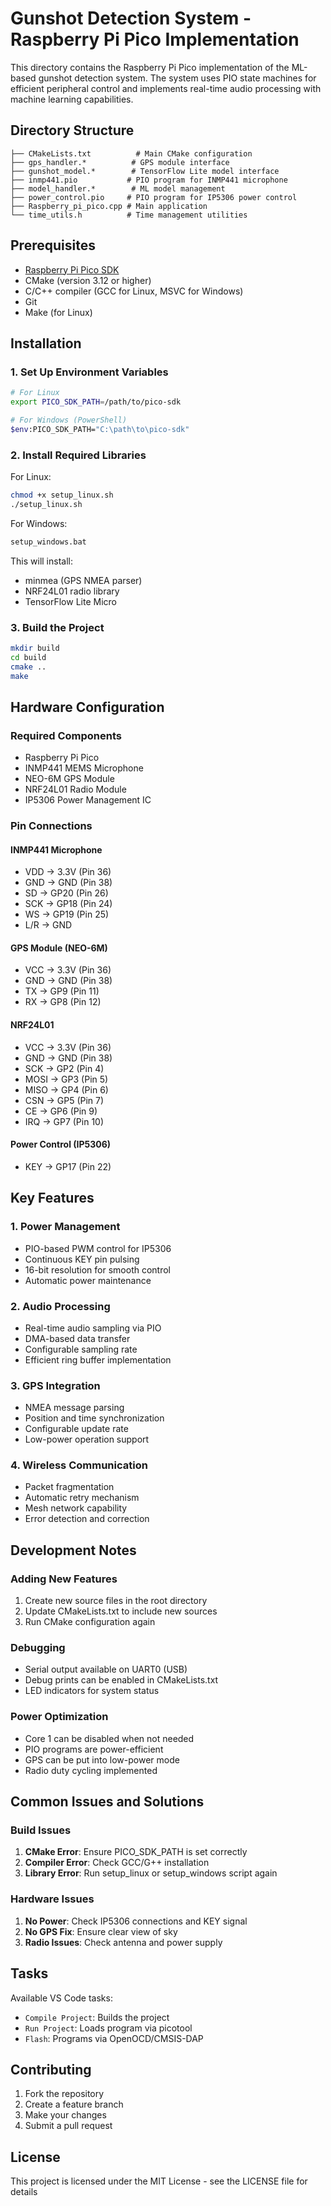 # Gunshot Detection System - Raspberry Pi Pico Implementation

This directory contains the Raspberry Pi Pico implementation of the ML-based gunshot detection system. The system uses PIO state machines for efficient peripheral control and implements real-time audio processing with machine learning capabilities.

## Directory Structure
```
├── CMakeLists.txt          # Main CMake configuration
├── gps_handler.*          # GPS module interface
├── gunshot_model.*        # TensorFlow Lite model interface
├── inmp441.pio           # PIO program for INMP441 microphone
├── model_handler.*        # ML model management
├── power_control.pio     # PIO program for IP5306 power control
├── Raspberry_pi_pico.cpp # Main application
└── time_utils.h          # Time management utilities
```

## Prerequisites
- [Raspberry Pi Pico SDK](https://github.com/raspberrypi/pico-sdk)
- CMake (version 3.12 or higher)
- C/C++ compiler (GCC for Linux, MSVC for Windows)
- Git
- Make (for Linux)

## Installation

### 1. Set Up Environment Variables
```bash
# For Linux
export PICO_SDK_PATH=/path/to/pico-sdk

# For Windows (PowerShell)
$env:PICO_SDK_PATH="C:\path\to\pico-sdk"
```

### 2. Install Required Libraries
For Linux:
```bash
chmod +x setup_linux.sh
./setup_linux.sh
```

For Windows:
```cmd
setup_windows.bat
```

This will install:
- minmea (GPS NMEA parser)
- NRF24L01 radio library
- TensorFlow Lite Micro

### 3. Build the Project
```bash
mkdir build
cd build
cmake ..
make
```

## Hardware Configuration

### Required Components
- Raspberry Pi Pico
- INMP441 MEMS Microphone
- NEO-6M GPS Module
- NRF24L01 Radio Module
- IP5306 Power Management IC

### Pin Connections

#### INMP441 Microphone
- VDD → 3.3V (Pin 36)
- GND → GND (Pin 38)
- SD → GP20 (Pin 26)
- SCK → GP18 (Pin 24)
- WS → GP19 (Pin 25)
- L/R → GND

#### GPS Module (NEO-6M)
- VCC → 3.3V (Pin 36)
- GND → GND (Pin 38)
- TX → GP9 (Pin 11)
- RX → GP8 (Pin 12)

#### NRF24L01
- VCC → 3.3V (Pin 36)
- GND → GND (Pin 38)
- SCK → GP2 (Pin 4)
- MOSI → GP3 (Pin 5)
- MISO → GP4 (Pin 6)
- CSN → GP5 (Pin 7)
- CE → GP6 (Pin 9)
- IRQ → GP7 (Pin 10)

#### Power Control (IP5306)
- KEY → GP17 (Pin 22)

## Key Features

### 1. Power Management
- PIO-based PWM control for IP5306
- Continuous KEY pin pulsing
- 16-bit resolution for smooth control
- Automatic power maintenance

### 2. Audio Processing
- Real-time audio sampling via PIO
- DMA-based data transfer
- Configurable sampling rate
- Efficient ring buffer implementation

### 3. GPS Integration
- NMEA message parsing
- Position and time synchronization
- Configurable update rate
- Low-power operation support

### 4. Wireless Communication
- Packet fragmentation
- Automatic retry mechanism
- Mesh network capability
- Error detection and correction

## Development Notes

### Adding New Features
1. Create new source files in the root directory
2. Update CMakeLists.txt to include new sources
3. Run CMake configuration again

### Debugging
- Serial output available on UART0 (USB)
- Debug prints can be enabled in CMakeLists.txt
- LED indicators for system status

### Power Optimization
- Core 1 can be disabled when not needed
- PIO programs are power-efficient
- GPS can be put into low-power mode
- Radio duty cycling implemented

## Common Issues and Solutions

### Build Issues
1. **CMake Error**: Ensure PICO_SDK_PATH is set correctly
2. **Compiler Error**: Check GCC/G++ installation
3. **Library Error**: Run setup_linux or setup_windows script again

### Hardware Issues
1. **No Power**: Check IP5306 connections and KEY signal
2. **No GPS Fix**: Ensure clear view of sky
3. **Radio Issues**: Check antenna and power supply

## Tasks
Available VS Code tasks:
- `Compile Project`: Builds the project
- `Run Project`: Loads program via picotool
- `Flash`: Programs via OpenOCD/CMSIS-DAP

## Contributing
1. Fork the repository
2. Create a feature branch
3. Make your changes
4. Submit a pull request

## License
This project is licensed under the MIT License - see the LICENSE file for details
